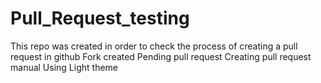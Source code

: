 # Pull_Request_testing
This repo was created in order to check the process of creating a pull request in github
Fork created
Pending pull request
Creating pull request manual
Using Light theme
